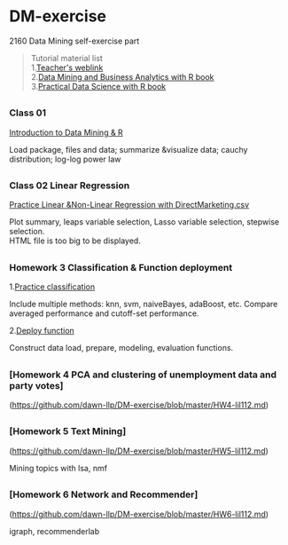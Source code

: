 # DM-exercise
2160 Data Mining self-exercise part

> Tutorial material list
<br>1.[Teacher's weblink](https://sites.google.com/site/datathinkingpractice/)
<br>2.[Data Mining and Business Analytics with R book](http://site.ebrary.com.pitt.idm.oclc.org/lib/pitt/detail.action?docID=10716644)
<br>3.[Practical Data Science with R book](http://proquest.safaribooksonline.com.pitt.idm.oclc.org/9781617291562)
##
<p></p>

### Class 01 
[Introduction to Data Mining & R](https://github.com/dawn-llp/DM-exercise/blob/master/DM-class01.ipynb) 
<p>Load package, files and data; summarize &visualize data; cauchy distribution; log-log power law</p>

## 
<p></p>

### Class 02 Linear Regression
[Practice Linear &Non-Linear Regression with DirectMarketing.csv](https://github.com/dawn-llp/DM-exercise/blob/master/HW1-DirectMarketing.Rmd) 
<p>Plot summary, leaps variable selection, Lasso variable selection, stepwise selection.
<br>HTML file is too big to be displayed.</p>

## 
<p></p>

### Homework 3 Classification & Function deployment
1.[Practice classification](https://github.com/dawn-llp/DM-exercise/blob/master/HW3-Audit-lil112.md)

<p>Include multiple methods: knn, svm, naiveBayes, adaBoost, etc. Compare averaged performance and cutoff-set performance.</p>

2.[Deploy function](https://github.com/dawn-llp/DM-exercise/blob/master/hw3-functions.R)
<p>Construct data load, prepare, modeling, evaluation functions.</p>

## 
<p></p>

### [Homework 4 PCA and clustering of unemployment data and party votes]
(https://github.com/dawn-llp/DM-exercise/blob/master/HW4-lil112.md)


## 
<p></p>

### [Homework 5 Text Mining]
(https://github.com/dawn-llp/DM-exercise/blob/master/HW5-lil112.md)
<p>Mining topics with lsa, nmf</p>

## 
<p></p>

### [Homework 6 Network and Recommender]
(https://github.com/dawn-llp/DM-exercise/blob/master/HW6-lil112.md)
<p>igraph, recommenderlab</p>
